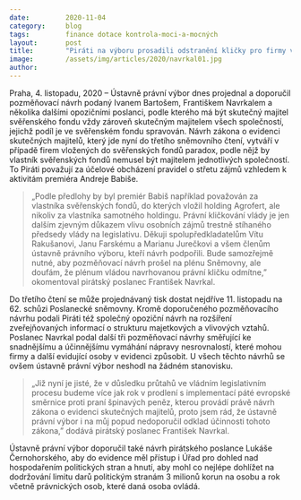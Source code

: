 ```yaml
---
date:         2020-11-04
category:     blog
tags:         finance dotace kontrola-moci-a-mocných
layout:       post
title:        "Piráti na výboru prosadili odstranění kličky pro firmy ve svěřenských fondech"
image:        /assets/img/articles/2020/navrkal01.jpg
author:       
---
```




Praha, 4. listopadu, 2020 – Ústavně právní výbor dnes projednal a doporučil pozměňovací návrh podaný Ivanem Bartošem, Františkem Navrkalem a několika dalšími opozičními poslanci, podle kterého má být skutečný majitel svěřenského fondu vždy zároveň skutečným majitelem všech společností, jejichž podíl je ve svěřenském fondu spravován. Návrh zákona o evidenci skutečných majitelů, který jde nyní do třetího sněmovního čtení, vytváří v případě firem vložených do svěřenských fondů paradox, podle nějž by vlastník svěřenských fondů nemusel být majitelem jednotlivých společností. To Piráti považují za účelové obcházení pravidel o střetu zájmů vzhledem k aktivitám premiéra Andreje Babiše.

> „Podle předlohy by byl premiér Babiš například považován za vlastníka svěřenských fondů, do kterých vložil holding Agrofert, ale nikoliv za vlastníka samotného holdingu. Právní kličkování vlády je jen dalším zjevným důkazem vlivu osobních zájmů trestně stíhaného předsedy vlády na legislativu. Děkuji spolupředkladatelům Vítu Rakušanovi, Janu Farskému a Marianu Jurečkovi a všem členům ústavně právního výboru, kteří návrh podpořili. Bude samozřejmě nutné, aby pozměňovací návrh prošel na plénu Sněmovny, ale doufám, že plénum vládou navrhovanou právní kličku odmítne,” okomentoval pirátský poslanec František Navrkal.

Do třetího čtení se může projednávaný tisk dostat nejdříve 11. listopadu na 62. schůzi Poslanecké sněmovny. Kromě doporučeného pozměňovacího návrhu podali Piráti též společný opoziční návrh na rozšíření zveřejňovaných informací o strukturu majetkových a vlivových vztahů. Poslanec Navrkal podal další tři pozměňovací návrhy směřující ke snadnějšímu a účinnějšímu vymáhání nápravy nesrovnalostí, které mohou firmy a další evidující osoby v evidenci způsobit. U všech těchto návrhů se ovšem ústavně právní výbor neshodl na žádném stanovisku.

> „Již nyní je jisté, že v důsledku průtahů ve vládním legislativním procesu budeme více jak rok v prodlení s implementací páté evropské směrnice proti praní špinavých peněz, kterou provádí právě návrh zákona o evidenci skutečných majitelů, proto jsem rád, že ústavně právní výbor i na můj popud nedoporučil odklad účinnosti tohoto zákona,” dodává pirátský poslanec František Navrkal.

Ústavně právní výbor doporučil také návrh pirátského poslance Lukáše Černohorského, aby do evidence měl přístup i Úřad pro dohled nad hospodařením politických stran a hnutí, aby mohl co nejlépe dohlížet na dodržování limitu darů politickým stranám 3 milionů korun na osobu a rok včetně právnických osob, které daná osoba ovládá.
